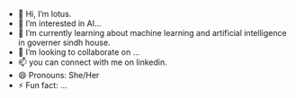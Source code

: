 - 👋 Hi, I’m lotus.
- 👀 I’m interested in AI...
- 🌱 I’m currently learning about machine learning and artificial intelligence in governer sindh house.
- 💞️ I’m looking to collaborate on ...
- 📫 you can connect with me on linkedin.
- 😄 Pronouns: She/Her
- ⚡ Fun fact: ...

<!---
lotusf980/lotusf980 is a ✨ special ✨ repository because its `README.md` (this file) appears on your GitHub profile.
You can click the Preview link to take a look at your changes.
--->
